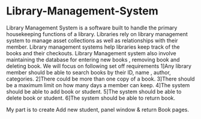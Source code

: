 # Library-Management-System

Library  Management  System  is  a  software  built  to  handle  the  primary  housekeeping  functions  of  a  library.  Libraries  rely  on  library  management  system  to  manage  asset  collections  as  well  as  relationships  with  their  member.  Library  management   systems  help  libraries  keep  track  of  the  books  and  their  checkouts.
	Library  Management  system  also  involve  maintaining  the  database  for  entering  new  books  , removing   book  and  deleting  book.
We  will  focus  on  following  set  off  requirements 
1]Any  library  member  should  be  able  to  search  books  by  their ID, name , author, categories.
2]There  could  be  more  than  one  copy  of  a  book.
3]There  should  be  a  maximum  limit  on  how  many  days  a member  can  keep.
4]The  system  should  be  able  to  add  book or student.
5]The  system  should  be  able  to  delete  book  or  student.
6]The  system  should  be  able  to  return  book.

My part is to create Add new student, panel window & return Book pages.
